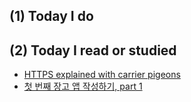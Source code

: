 ## (1) Today I do

## (2) Today I read or studied

- [HTTPS explained with carrier pigeons](https://medium.freecodecamp.org/https-explained-with-carrier-pigeons-7029d2193351)
- [첫 번째 장고 앱 작성하기, part 1](https://docs.djangoproject.com/ko/2.0/intro/tutorial01/)